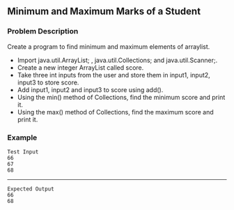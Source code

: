 ## Minimum and Maximum Marks of a Student

### Problem Description
Create a program to find minimum and maximum elements of arraylist.

- Import java.util.ArrayList; , java.util.Collections; and java.util.Scanner;.
- Create a new integer ArrayList called score.
- Take three int inputs from the user and store them in input1, input2, input3 to store score.
- Add input1, input2 and input3 to score using add().
- Using the min() method of Collections, find the minimum score and print it.
- Using the max() method of Collections, find the maximum score and print it.

### Example
    Test Input
    66
    67
    68
------
    Expected Output
    66
    68